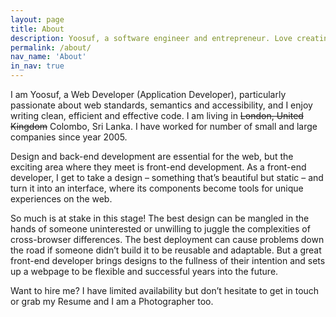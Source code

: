 ```yaml
---
layout: page
title: About
description: Yoosuf, a software engineer and entrepreneur. Love creating great User Experience for users. Working on one thing at a time.
permalink: /about/
nav_name: 'About'
in_nav: true
---
```


I am Yoosuf, a Web Developer (Application Developer), particularly passionate about web standards, semantics and accessibility, and I enjoy writing clean, efficient and effective code. I am living in ~~London, United Kingdom~~ Colombo, Sri Lanka. I have worked for number of small and large companies since year 2005.

Design and back-end development are essential for the web, but the exciting area where they meet is front-end development. As a front-end developer, I get to take a design – something that’s beautiful but static – and turn it into an interface, where its components become tools for unique experiences on the web.

So much is at stake in this stage! The best design can be mangled in the hands of someone uninterested or unwilling to juggle the complexities of cross-browser differences. The best deployment can cause problems down the road if someone didn’t build it to be reusable and adaptable. But a great front-end developer brings designs to the fullness of their intention and sets up a webpage to be flexible and successful years into the future.

Want to hire me? I have limited availability but don’t hesitate to get in touch or grab my Resume and I am a Photographer too.
